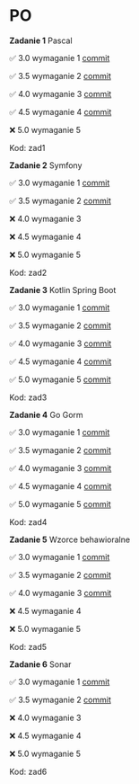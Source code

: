 # PO

**Zadanie 1** Pascal

:white_check_mark: 3.0 wymaganie 1 [commit](https://github.com/jwykocki/po/pull/1/commits/2b6ebf2d1e6018713a0eb78aebfdba86d79ccb7d)

:white_check_mark: 3.5 wymaganie 2 [commit](https://github.com/jwykocki/po/pull/1/commits/f0d7b5d24887db33c9ce2a4c00a8253aa05ee0c1)

:white_check_mark: 4.0 wymaganie 3 [commit](https://github.com/jwykocki/po/pull/1/commits/f8b46e2753397536910ffb8c4f406c4d0494f66d)

:white_check_mark: 4.5 wymaganie 4 [commit](https://github.com/jwykocki/po/pull/1/commits/b2b9c30fc5e4ae02e50758e20dbe0705ea590b35)

:x: 5.0 wymaganie 5 


Kod: zad1

**Zadanie 2** Symfony

:white_check_mark: 3.0 wymaganie 1 [commit](https://github.com/jwykocki/po/pull/3/commits/2a7f1601646651bfa13c14866961a1fee16983bc)

:white_check_mark: 3.5 wymaganie 2 [commit](https://github.com/jwykocki/po/pull/3/commits/2b21800cb034b71bdf89ab6f0a8166f4c47b9806)

:x: 4.0 wymaganie 3

:x: 4.5 wymaganie 4 

:x: 5.0 wymaganie 5


Kod: zad2

**Zadanie 3** Kotlin Spring Boot

:white_check_mark: 3.0 wymaganie 1 [commit](https://github.com/jwykocki/po/pull/4/commits/a01d7eaaa55f675ababdb5f162564e9cc0edae3f)

:white_check_mark: 3.5 wymaganie 2 [commit](https://github.com/jwykocki/po/pull/4/commits/a01d7eaaa55f675ababdb5f162564e9cc0edae3f)

:white_check_mark: 4.0 wymaganie 3 [commit](https://github.com/jwykocki/po/pull/4/commits/a01d7eaaa55f675ababdb5f162564e9cc0edae3f)

:white_check_mark: 4.5 wymaganie 4 [commit](https://github.com/jwykocki/po/pull/4/commits/a01d7eaaa55f675ababdb5f162564e9cc0edae3f)

:white_check_mark: 5.0 wymaganie 5 [commit](https://github.com/jwykocki/po/pull/4/commits/bc6e9f596cd084a7f1cdb85ff2404d6245b0c87a)


Kod: zad3

**Zadanie 4** Go Gorm

:white_check_mark: 3.0 wymaganie 1 [commit](https://github.com/jwykocki/po/pull/5/commits/36413b9a2c0a0bce3b6fa1d15d326f2e186d51f7)

:white_check_mark: 3.5 wymaganie 2 [commit](https://github.com/jwykocki/po/pull/5/commits/36413b9a2c0a0bce3b6fa1d15d326f2e186d51f7)

:white_check_mark: 4.0 wymaganie 3 [commit](https://github.com/jwykocki/po/pull/5/commits/36413b9a2c0a0bce3b6fa1d15d326f2e186d51f7)

:white_check_mark: 4.5 wymaganie 4 [commit](https://github.com/jwykocki/po/pull/5/commits/36413b9a2c0a0bce3b6fa1d15d326f2e186d51f7)

:white_check_mark: 5.0 wymaganie 5 [commit](https://github.com/jwykocki/po/pull/5/commits/36413b9a2c0a0bce3b6fa1d15d326f2e186d51f7)


Kod: zad4 

**Zadanie 5** Wzorce behawioralne

:white_check_mark: 3.0 wymaganie 1 [commit](https://github.com/jwykocki/po/pull/6/commits/f029fccf5985ccfe6500ed627a46931655b11ef5)

:white_check_mark: 3.5 wymaganie 2 [commit](https://github.com/jwykocki/po/pull/6/commits/f029fccf5985ccfe6500ed627a46931655b11ef5)

:white_check_mark: 4.0 wymaganie 3 [commit](https://github.com/jwykocki/po/pull/6/commits/f029fccf5985ccfe6500ed627a46931655b11ef5)

:x: 4.5 wymaganie 4

:x: 5.0 wymaganie 5


Kod: zad5

**Zadanie 6** Sonar

:white_check_mark: 3.0 wymaganie 1 [commit](https://github.com/jwykocki/react-client-app/pull/1/commits/16e469403c444e8ada0688f8d932c7e5eaf862a7)

:white_check_mark: 3.5 wymaganie 2 [commit](https://github.com/jwykocki/react-client-app/pull/1/commits/074ed582bb9fe0ed8ae7716ff2021579c7c2155c)

:x: 4.0 wymaganie 3 

:x: 4.5 wymaganie 4

:x: 5.0 wymaganie 5


Kod: zad6



